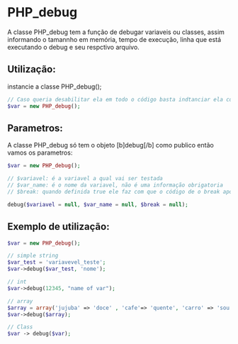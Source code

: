 # PHP_debug

A classe PHP_debug tem a função de debugar variaveis ou classes, assim informando o tamannho em memória, tempo de execução, linha que está executando o debug e seu respctivo arquivo. 

## Utilização:

instancie a classe PHP_debug(); 

```php
// Caso queria desabilitar ela em todo o código basta indtanciar ela com o parametro false;
$var = new PHP_debug();
```

## Parametros:

A classe PHP_debug só tem o objeto [b]debug[/b] como publico então vamos os parametros:

```php
$var = new PHP_debug();

// $variavel: é a variavel a qual vai ser testada
// $var_name: é o nome da variavel, não é uma informação obrigatoria
// $break: quando definida true ele faz com que o código de o break apos executa o debug

debug($variavel = null, $var_name = null, $break = null);

```

## Exemplo de utilização: 

```php
$var = new PHP_debug();

// simple string
$var_test = 'variavevel_teste';
$var->debug($var_test, 'nome');

// int
$var->debug(12345, "name of var");

// array
$array = array('jujuba' => 'doce' , 'cafe'=> 'quente', 'carro' => 'sou pobre', 'sem chave' );
$var->debug($array);

// Class
$var -> debug($var);

```






